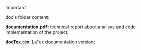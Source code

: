 > [!IMPORTANT]
> doc's folder content:
> 
> **documentation.pdf**: technical report about analisys and code implementation of the project;
> 
> **docTex.tex**: LaTex documentation version;
